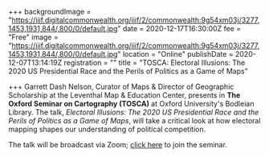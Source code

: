 +++
backgroundImage = "https://iiif.digitalcommonwealth.org/iiif/2/commonwealth:9g54xm03j/3277,1453,1931,844/,800/0/default.jpg"
date = 2020-12-17T16:30:00Z
fee = "Free"
image = "https://iiif.digitalcommonwealth.org/iiif/2/commonwealth:9g54xm03j/3277,1453,1931,844/,800/0/default.jpg"
location = "Online"
publishDate = 2020-12-07T13:14:19Z
registration = ""
title = "TOSCA: Electoral Illusions: The 2020 US Presidential Race and the Perils of Politics as a Game of Maps"

+++
Garrett Dash Nelson, Curator of Maps & Director of Geographic Scholarship at the Leventhal Map & Education Center, presents in **The Oxford Seminar on Cartography (TOSCA)** at Oxford University's Bodleian Library. The talk, _Electoral Illusions: The 2020 US Presidential Race and the Perils of Politics as a Game of Maps_, will take a critical look at how electoral mapping shapes our understanding of political competition.

The talk will be broadcast via Zoom; [click here](https://zoom.us/j/91003332407?pwd=RnNvZStGbW1Eb3ZHMDd5RVg5U29zdz09) to join the seminar.